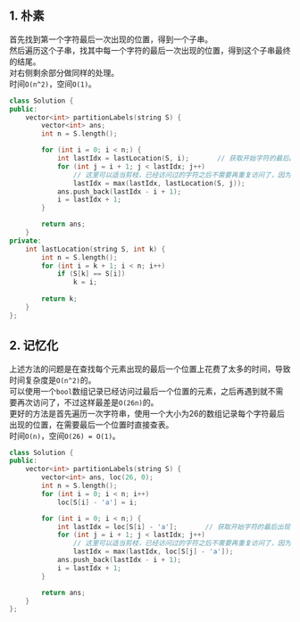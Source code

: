 ## 1. 朴素
首先找到第一个字符最后一次出现的位置，得到一个子串。  
然后遍历这个子串，找其中每一个字符的最后一次出现的位置，得到这个子串最终的结尾。  
对右侧剩余部分做同样的处理。  
时间`O(n^2)`，空间`O(1)`。  
```cpp
class Solution {
public:
    vector<int> partitionLabels(string S) {
        vector<int> ans;
        int n = S.length();

        for (int i = 0; i < n;) {
            int lastIdx = lastLocation(S, i);       // 获取开始字符的最后出现位置
            for (int j = i + 1; j < lastIdx; j++)
                // 这里可以适当剪枝，已经访问过的字符之后不需要再重复访问了，因为其最后出现的位置还是不变的。
                lastIdx = max(lastIdx, lastLocation(S, j));
            ans.push_back(lastIdx - i + 1);
            i = lastIdx + 1;
        }

        return ans;
    }
private:
    int lastLocation(string S, int k) {
        int n = S.length();
        for (int i = k + 1; i < n; i++)
            if (S[k] == S[i])
                k = i;
        
        return k;
    }
};
```
  
## 2. 记忆化
上述方法的问题是在查找每个元素出现的最后一个位置上花费了太多的时间，导致时间复杂度是`O(n^2)`的。  
可以使用一个`bool`数组记录已经访问过最后一个位置的元素，之后再遇到就不需要再次访问了，不过这样最差是`O(26n)`的。  
更好的方法是首先遍历一次字符串，使用一个大小为26的数组记录每个字符最后出现的位置，在需要最后一个位置时直接查表。  
时间`O(n)`，空间`O(26) = O(1)`。  
```cpp
class Solution {
public:
    vector<int> partitionLabels(string S) {
        vector<int> ans, loc(26, 0);
        int n = S.length();
        for (int i = 0; i < n; i++)
            loc[S[i] - 'a'] = i;

        for (int i = 0; i < n;) {
            int lastIdx = loc[S[i] - 'a'];       // 获取开始字符的最后出现位置
            for (int j = i + 1; j < lastIdx; j++)
                // 这里可以适当剪枝，已经访问过的字符之后不需要再重复访问了，因为其最后出现的位置还是不变的。
                lastIdx = max(lastIdx, loc[S[j] - 'a']);
            ans.push_back(lastIdx - i + 1);
            i = lastIdx + 1;
        }

        return ans;
    }
};
```